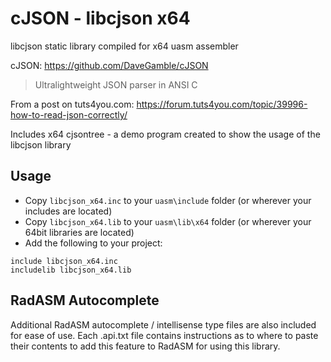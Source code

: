 # cJSON - libcjson x64

libcjson static library compiled for x64 uasm assembler

cJSON: https://github.com/DaveGamble/cJSON

> Ultralightweight JSON parser in ANSI C

From a post on tuts4you.com: https://forum.tuts4you.com/topic/39996-how-to-read-json-correctly/

Includes x64 cjsontree - a demo program created to show the usage of the libcjson library

## Usage

* Copy `libcjson_x64.inc` to your `uasm\include` folder (or wherever your includes are located)
* Copy `libcjson_x64.lib` to your `uasm\lib\x64` folder (or wherever your 64bit libraries are located)
* Add the following to your project:
```assembly
include libcjson_x64.inc
includelib libcjson_x64.lib
```

## RadASM Autocomplete
Additional RadASM autocomplete / intellisense type files are also included for ease of use. Each .api.txt file contains instructions as to where to paste their contents to add this feature to RadASM for using this library.
